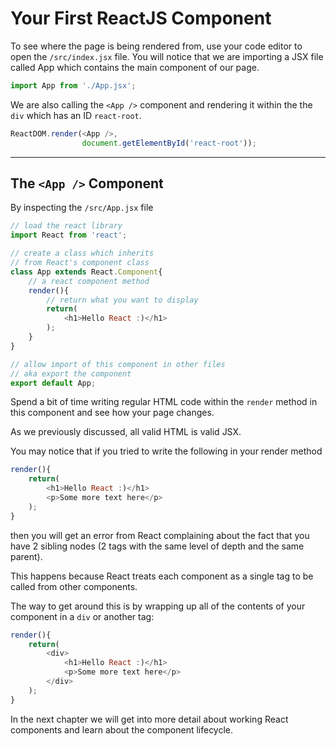 # Your First ReactJS Component

To see where the page is being rendered from, use your code editor to open the `/src/index.jsx` file. You will notice that we are importing a JSX file called App which contains the main component of our page.

```javascript
import App from './App.jsx';
```

We are also calling the `<App />` component and rendering it within the the `div` which has an ID `react-root`.

```javascript
ReactDOM.render(<App />, 
                document.getElementById('react-root'));
```

----

## The `<App />` Component

By inspecting the `/src/App.jsx` file

```javascript
// load the react library
import React from 'react';

// create a class which inherits 
// from React's component class
class App extends React.Component{
    // a react component method
    render(){
        // return what you want to display
        return(
            <h1>Hello React :)</h1>
        );
    }
}

// allow import of this component in other files
// aka export the component
export default App;
```

Spend a bit of time writing regular HTML code within the `render` method in this component and see how your page changes.

As we previously discussed, all valid HTML is valid JSX.

You may notice that if you tried to write the following in your render method

```javascript
render(){
    return(
        <h1>Hello React :)</h1>
        <p>Some more text here</p>
    );
}
```

then you will get an error from React complaining about the fact that you have 2 sibling nodes (2 tags with the same level of depth and the same parent). 

This happens because React treats each component as a single tag to be called from other components.

The way to get around this is by wrapping up all of the contents of your component in a `div` or another tag:

```javascript
render(){
    return(
        <div>
            <h1>Hello React :)</h1>
            <p>Some more text here</p>
        </div>
    );
}
```

In the next chapter we will get into more detail about working React components and learn about the component lifecycle.


